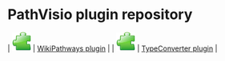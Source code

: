 # PathVisio plugin repository

| ![](../images/plugin.png) | [WikiPathways plugin](wikipathways.md) |
| ![](../images/plugin.png) | [TypeConverter plugin](typeconverter.md) | 
